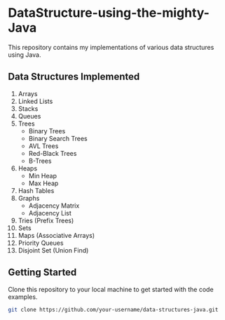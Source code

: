 # DataStructure-using-the-mighty-Java

This repository contains my implementations of various data structures using Java.

## Data Structures Implemented

1. Arrays
2. Linked Lists
3. Stacks
4. Queues
5. Trees
   - Binary Trees
   - Binary Search Trees
   - AVL Trees
   - Red-Black Trees
   - B-Trees
6. Heaps
   - Min Heap
   - Max Heap
7. Hash Tables
8. Graphs
   - Adjacency Matrix
   - Adjacency List
9. Tries (Prefix Trees)
10. Sets
11. Maps (Associative Arrays)
12. Priority Queues
13. Disjoint Set (Union Find)



## Getting Started
Clone this repository to your local machine to get started with the code examples.

```bash
git clone https://github.com/your-username/data-structures-java.git
